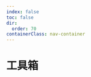 ```yaml
---
index: false
toc: false
dir:
  order: 70
containerClass: nav-container
---
```


# 工具箱

<AutoCatalog />
